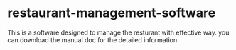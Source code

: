 # restaurant-management-software
This is a software designed to manage the resturant with effective way. you can download the manual doc for the detailed information.
